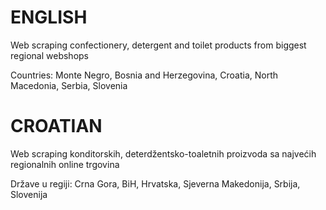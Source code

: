 # ENGLISH
Web scraping confectionery, detergent and toilet products from biggest regional webshops

Countries: Monte Negro, Bosnia and Herzegovina, Croatia, North Macedonia, Serbia, Slovenia


# CROATIAN
Web scraping konditorskih, deterdžentsko-toaletnih proizvoda sa najvećih regionalnih online trgovina

Države u regiji: Crna Gora, BiH, Hrvatska, Sjeverna Makedonija, Srbija, Slovenija
